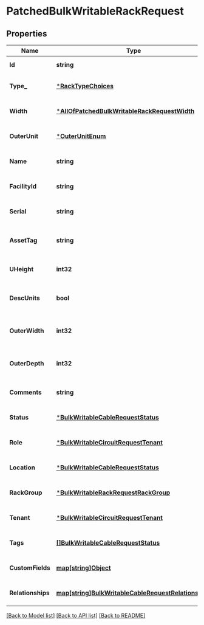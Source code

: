 # PatchedBulkWritableRackRequest

## Properties
Name | Type | Description | Notes
------------ | ------------- | ------------- | -------------
**Id** | **string** |  | [default to null]
**Type_** | [***RackTypeChoices**](RackTypeChoices.md) |  | [optional] [default to null]
**Width** | [***AllOfPatchedBulkWritableRackRequestWidth**](AllOfPatchedBulkWritableRackRequestWidth.md) | Rail-to-rail width (in inches) | [optional] [default to null]
**OuterUnit** | [***OuterUnitEnum**](OuterUnitEnum.md) |  | [optional] [default to null]
**Name** | **string** |  | [optional] [default to null]
**FacilityId** | **string** | Locally-assigned identifier | [optional] [default to null]
**Serial** | **string** |  | [optional] [default to null]
**AssetTag** | **string** | A unique tag used to identify this rack | [optional] [default to null]
**UHeight** | **int32** | Height in rack units | [optional] [default to null]
**DescUnits** | **bool** | Units are numbered top-to-bottom | [optional] [default to null]
**OuterWidth** | **int32** | Outer dimension of rack (width) | [optional] [default to null]
**OuterDepth** | **int32** | Outer dimension of rack (depth) | [optional] [default to null]
**Comments** | **string** |  | [optional] [default to null]
**Status** | [***BulkWritableCableRequestStatus**](BulkWritableCableRequest_status.md) |  | [optional] [default to null]
**Role** | [***BulkWritableCircuitRequestTenant**](BulkWritableCircuitRequest_tenant.md) |  | [optional] [default to null]
**Location** | [***BulkWritableCableRequestStatus**](BulkWritableCableRequest_status.md) |  | [optional] [default to null]
**RackGroup** | [***BulkWritableRackRequestRackGroup**](BulkWritableRackRequest_rack_group.md) |  | [optional] [default to null]
**Tenant** | [***BulkWritableCircuitRequestTenant**](BulkWritableCircuitRequest_tenant.md) |  | [optional] [default to null]
**Tags** | [**[]BulkWritableCableRequestStatus**](BulkWritableCableRequest_status.md) |  | [optional] [default to null]
**CustomFields** | [**map[string]Object**](.md) |  | [optional] [default to null]
**Relationships** | [**map[string]BulkWritableCableRequestRelationships**](BulkWritableCableRequest_relationships.md) |  | [optional] [default to null]

[[Back to Model list]](../README.md#documentation-for-models) [[Back to API list]](../README.md#documentation-for-api-endpoints) [[Back to README]](../README.md)

